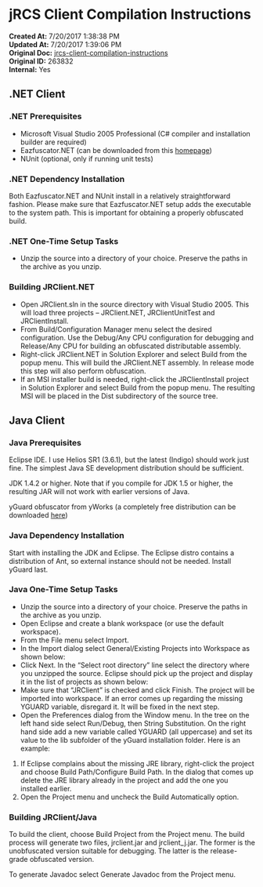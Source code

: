 # jRCS Client Compilation Instructions


**Created At:** 7/20/2017 1:38:38 PM  
**Updated At:** 7/20/2017 1:39:06 PM  
**Original Doc:** [jrcs-client-compilation-instructions](https://docs.jbase.com/30301-jbase/jrcs-client-compilation-instructions)  
**Original ID:** 263832  
**Internal:** Yes  

## .NET Client

### .NET Prerequisites

- Microsoft Visual Studio 2005 Professional (C# compiler and installation builder are required)
- Eazfuscator.NET (can be downloaded from this [homepage](http://www.foss.kharkov.ua/g1/projects/eazfuscator/dotnet/Default.aspx))
- NUnit (optional, only if running unit tests)

### .NET Dependency Installation

Both Eazfuscator.NET and NUnit install in a relatively straightforward fashion. Please make sure that Eazfuscator.NET setup adds the executable to the system path. This is important for obtaining a properly obfuscated build.

### .NET One-Time Setup Tasks

- Unzip the source into a directory of your choice. Preserve the paths in the archive as you unzip.

### Building JRClient.NET

- Open JRClient.sln in the source directory with Visual Studio 2005. This will load three projects – JRClient.NET, JRClientUnitTest and JRClientInstall.
- From Build/Configuration Manager menu select the desired configuration. Use the Debug/Any CPU configuration for debugging and Release/Any CPU for building an obfuscated distributable assembly.
- Right-click JRClient.NET in Solution Explorer and select Build from the popup menu. This will build the JRClient.NET assembly. In release mode this step will also perform obfuscation.
- If an MSI installer build is needed, right-click the JRClientInstall project in Solution Explorer and select Build from the popup menu. The resulting MSI will be placed in the Dist subdirectory of the source tree.

## Java Client

### Java Prerequisites

Eclipse IDE. I use Helios SR1 (3.6.1), but the latest (Indigo) should work just fine. The simplest Java SE development distribution should be sufficient.

JDK 1.4.2 or higher. Note that if you compile for JDK 1.5 or higher, the resulting JAR will not work with earlier versions of Java.

yGuard obfuscator from yWorks (a completely free distribution can be downloaded [here](http://www.yworks.com/en/products_yguard_about.html))

### Java Dependency Installation

Start with installing the JDK and Eclipse. The Eclipse distro contains a distribution of Ant, so external instance should not be needed. Install yGuard last.

### Java One-Time Setup Tasks

- Unzip the source into a directory of your choice. Preserve the paths in the archive as you unzip.
- Open Eclipse and create a blank workspace (or use the default workspace).
- From the File menu select Import.
- In the Import dialog select General/Existing Projects into Workspace as shown below:
- Click Next. In the “Select root directory” line select the directory where you unzipped the source. Eclipse should pick up the project and display it in the list of projects as shown below:
- Make sure that “JRClient” is checked and click Finish. The project will be imported into workspace. If an error comes up regarding the missing YGUARD variable, disregard it. It will be fixed in the next step.
- Open the Preferences dialog from the Window menu. In the tree on the left hand side select Run/Debug, then String Substitution. On the right hand side add a new variable called YGUARD (all uppercase) and set its value to the lib subfolder of the yGuard installation folder. Here is an example:

1. If Eclipse complains about the missing JRE library, right-click the project and choose Build Path/Configure Build Path. In the dialog that comes up delete the JRE library already in the project and add the one you installed earlier.
2. Open the Project menu and uncheck the Build Automatically option.

### Building JRClient/Java

To build the client, choose Build Project from the Project menu. The build process will generate two files, jrclient.jar and jrclient\_j.jar. The former is the unobfuscated version suitable for debugging. The latter is the release-grade obfuscated version.

To generate Javadoc select Generate Javadoc from the Project menu.
